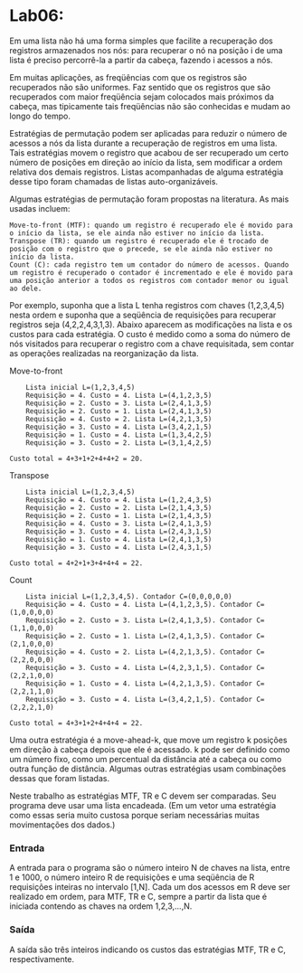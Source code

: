# Lab06:

 Em uma lista não há uma forma simples que facilite a recuperação dos registros armazenados nos nós: para recuperar o nó na posição i de uma lista é preciso percorrê-la a partir da cabeça, fazendo i acessos a nós.

Em muitas aplicações, as freqüências com que os registros são recuperados não são uniformes. Faz sentido que os registros que são recuperados com maior freqüência sejam colocados mais próximos da cabeça, mas tipicamente tais freqüências não são conhecidas e mudam ao longo do tempo.

Estratégias de permutação podem ser aplicadas para reduzir o número de acessos a nós da lista durante a recuperação de registros em uma lista. Tais estratégias movem o registro que acabou de ser recuperado um certo número de posições em direção ao início da lista, sem modificar a ordem relativa dos demais registros. Listas acompanhadas de alguma estratégia desse tipo foram chamadas de listas auto-organizáveis.

Algumas estratégias de permutação foram propostas na literatura. As mais usadas incluem:

    Move-to-front (MTF): quando um registro é recuperado ele é movido para o início da lista, se ele ainda não estiver no início da lista.
    Transpose (TR): quando um registro é recuperado ele é trocado de posição com o registro que o precede, se ele ainda não estiver no início da lista.
    Count (C): cada registro tem um contador do número de acessos. Quando um registro é recuperado o contador é incrementado e ele é movido para uma posição anterior a todos os registros com contador menor ou igual ao dele. 

Por exemplo, suponha que a lista L tenha registros com chaves (1,2,3,4,5) nesta ordem e suponha que a seqüência de requisições para recuperar registros seja (4,2,2,4,3,1,3). Abaixo aparecem as modificações na lista e os custos para cada estratégia. O custo é medido como a soma do número de nós visitados para recuperar o registro com a chave requisitada, sem contar as operações realizadas na reorganização da lista.

Move-to-front
```
    Lista inicial L=(1,2,3,4,5)
    Requisição = 4. Custo = 4. Lista L=(4,1,2,3,5)
    Requisição = 2. Custo = 3. Lista L=(2,4,1,3,5)
    Requisição = 2. Custo = 1. Lista L=(2,4,1,3,5)
    Requisição = 4. Custo = 2. Lista L=(4,2,1,3,5)
    Requisição = 3. Custo = 4. Lista L=(3,4,2,1,5)
    Requisição = 1. Custo = 4. Lista L=(1,3,4,2,5)
    Requisição = 3. Custo = 2. Lista L=(3,1,4,2,5) 

Custo total = 4+3+1+2+4+4+2 = 20.
```
Transpose
```
    Lista inicial L=(1,2,3,4,5)
    Requisição = 4. Custo = 4. Lista L=(1,2,4,3,5)
    Requisição = 2. Custo = 2. Lista L=(2,1,4,3,5)
    Requisição = 2. Custo = 1. Lista L=(2,1,4,3,5)
    Requisição = 4. Custo = 3. Lista L=(2,4,1,3,5)
    Requisição = 3. Custo = 4. Lista L=(2,4,3,1,5)
    Requisição = 1. Custo = 4. Lista L=(2,4,1,3,5)
    Requisição = 3. Custo = 4. Lista L=(2,4,3,1,5) 

Custo total = 4+2+1+3+4+4+4 = 22.
```
Count
```
    Lista inicial L=(1,2,3,4,5). Contador C=(0,0,0,0,0)
    Requisição = 4. Custo = 4. Lista L=(4,1,2,3,5). Contador C=(1,0,0,0,0)
    Requisição = 2. Custo = 3. Lista L=(2,4,1,3,5). Contador C=(1,1,0,0,0)
    Requisição = 2. Custo = 1. Lista L=(2,4,1,3,5). Contador C=(2,1,0,0,0)
    Requisição = 4. Custo = 2. Lista L=(4,2,1,3,5). Contador C=(2,2,0,0,0)
    Requisição = 3. Custo = 4. Lista L=(4,2,3,1,5). Contador C=(2,2,1,0,0)
    Requisição = 1. Custo = 4. Lista L=(4,2,1,3,5). Contador C=(2,2,1,1,0)
    Requisição = 3. Custo = 4. Lista L=(3,4,2,1,5). Contador C=(2,2,2,1,0) 

Custo total = 4+3+1+2+4+4+4 = 22.
```
Uma outra estratégia é a move-ahead-k, que move um registro k posições em direção à cabeça depois que ele é acessado. k pode ser definido como um número fixo, como um percentual da distância até a cabeça ou como outra função de distância. Algumas outras estratégias usam combinações dessas que foram listadas.

Neste trabalho as estratégias MTF, TR e C devem ser comparadas. Seu programa deve usar uma lista encadeada. (Em um vetor uma estratégia como essas seria muito custosa porque seriam necessárias muitas movimentações dos dados.)
### Entrada
A entrada para o programa são o número inteiro N de chaves na lista, entre 1 e 1000, o número inteiro R de requisições e uma seqüência de R requisições inteiras no intervalo [1,N]. Cada um dos acessos em R deve ser realizado em ordem, para MTF, TR e C, sempre a partir da lista que é iniciada contendo as chaves na ordem 1,2,3,...,N.
### Saída
A saída são três inteiros indicando os custos das estratégias MTF, TR e C, respectivamente. 
